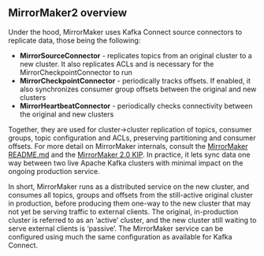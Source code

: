 ## MirrorMaker2 overview

Under the hood, MirrorMaker uses Kafka Connect source connectors to replicate data, those being the following:

- **MirrorSourceConnector** - replicates topics from an original cluster to a new cluster. It also replicates ACLs and is necessary for the MirrorCheckpointConnector to run
- **MirrorCheckpointConnector** - periodically tracks offsets. If enabled, it also synchronizes consumer group offsets between the original and new clusters
- **MirrorHeartbeatConnector** - periodically checks connectivity between the original and new clusters

Together, they are used for cluster->cluster replication of topics, consumer groups, topic configuration and ACLs, preserving partitioning and consumer offsets. For more detail on MirrorMaker internals, consult the [MirrorMaker README.md](https://github.com/apache/kafka/blob/trunk/connect/mirror/README.md) and the [MirrorMaker 2.0 KIP](https://cwiki.apache.org/confluence/display/KAFKA/KIP-382%3A+MirrorMaker+2.0). In practice, it lets sync data one way between two live Apache Kafka clusters with minimal impact on the ongoing production service.

In short, MirrorMaker runs as a distributed service on the new cluster, and consumes all topics, groups and offsets from the still-active original cluster in production, before producing them one-way to the new cluster that may not yet be serving traffic to external clients. The original, in-production cluster is referred to as an ‘active’ cluster, and the new cluster still waiting to serve external clients is ‘passive’. The MirrorMaker service can be configured using much the same configuration as available for Kafka Connect.